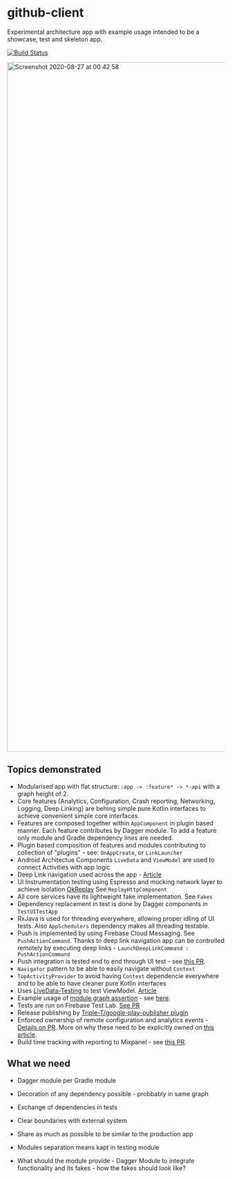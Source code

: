 # github-client
Experimental architecture app with example usage intended to be a showcase, test and skeleton app.

[![Build Status](https://circleci.com/gh/jraska/github-client.svg?style=shield&circle-token=7af979ba3177a70daee39260f230a756edbab6b2)](https://circleci.com/gh/jraska/github-client)

<img width="1597" alt="Screenshot 2020-08-27 at 00 42 58" src="https://user-images.githubusercontent.com/6277721/91364157-6a56bc00-e7fe-11ea-9a68-91d1ab948469.png">

## Topics demonstrated
- Modularised app with flat structure: `:app -> :feature* -> *-api` with a graph height of 2.
- Core features (Analytics, Configuration, Crash reporting, Networking, Logging, Deep Linking) are behing simple pure Kotlin interfaces to achieve convenient simple core interfaces.
- Features are composed together within `AppComponent` in plugin based manner. Each feature contributes by Dagger module. To add a feature only module and Gradle dependency lines are needed.
- Plugin based composition of features and modules contributing to collection of "plugins" - see: `OnAppCreate`, or `LinkLauncher`
- Android Architectue Components `LiveData` and `ViewModel` are used to connect Activities with app logic
- Deep Link navigation used across the app - [Article](https://proandroiddev.com/in-app-deep-link-navigation-because-deep-links-matter-17f0c91f2658)
- UI Instrumentation testing using Espresso and mocking network layer to achieve isolation [OkReplay](https://github.com/airbnb/okreplay) See `ReplayHttpComponent`
- All core services have its lightweight fake implementation. See `Fakes`
- Dependency replacement in test is done by Dagger components in `TestUITestApp`
- RxJava is used for threading everywhere, allowing proper idling of UI tests. Also `AppSchedulers` dependency makes all threading testable.
- Push is implemented by using Firebase Cloud Messaging. See `PushActionCommand`. Thanks to deep link navigation app can be controlled remotely by executing deep links - `LaunchDeepLinkCommand : PushActionCommand`
- Push integration is tested end to end through UI test - see [this PR](https://github.com/jraska/github-client/pull/300).
- `Navigator` pattern to be able to easily navigate without `Context`
- `TopActivityProvider` to avoid having `Context` dependencie everywhere and to be able to have cleaner pure Kotlin interfaces
- Uses [LiveData-Testing](https://github.com/jraska/livedata-testing) to test ViewModel. [Article](https://android.jlelse.eu/effective-livedata-and-viewmodel-testing-17f25069fcd4)
- Example usage of [module graph assertion](https://proandroiddev.com/module-rules-protect-your-build-time-and-architecture-d1194c7cc6bc) - see [here](https://github.com/jraska/github-client/blob/be3b06558118721968547de9237e9b48d1a8833d/app/build.gradle#L141).
- Tests are run on Firebase Test Lab. [See PR](https://github.com/jraska/github-client/pull/233)
- Release publishing by [Triple-T/google-play-publisher plugin](https://github.com/Triple-T/gradle-play-publisher)
- Enforced ownership of remote configuration and analytics events - [Details on PR](https://github.com/jraska/github-client/pull/230). More on why these need to be explicitly owned on [this article](https://proandroiddev.com/remote-feature-flags-do-not-always-come-for-free-a372f1768a70).
- Build time tracking with reporting to Mixpanel - see [this PR](https://github.com/jraska/github-client/pull/303).

## What we need
- Dagger module per Gradle module
- Decoration of any dependency possible - probbably in same graph
- Exchange of dependencies in tests
- Clear boundaries with external system
- Share as much as possible to be similar to the production app
- Modules separation means kapt in testing module

- What should the module provide - Dagger Module to integrate functionality and its fakes - how the fakes should look like?
